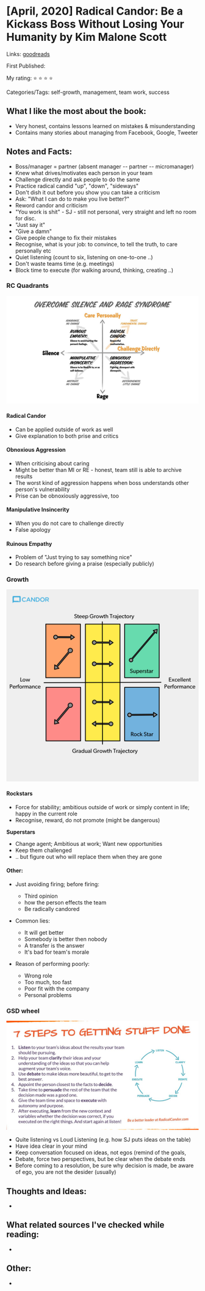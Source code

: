 # \[April, 2020\] Radical Candor: Be a Kickass Boss Without Losing Your Humanity by Kim Malone Scott

Links: [goodreads](https://www.goodreads.com/book/show/29939161-radical-candor?ac=1&from_search=true&qid=Ay9Ug2CHK0&rank=3)

First Published:

My rating: ⭐ ⭐ ⭐ ⭐ 

Categories/Tags: self-growth, management, team work, success 

## What I like the most about the book:

* Very honest, contains lessons learned on mistakes & misunderstanding
* Contains many stories about managing from Facebook, Google, Tweeter  

## Notes and Facts:

* Boss/manager = partner \(absent manager -- partner -- micromanager\)
* Knew what drives/motivates each person in your team 
* Challenge directly and ask people to do the same 
* Practice radical candid "up", "down", "sideways"
* Don't dish it out before you show you can take a criticism 
* Ask: "What I can do to make you live better?"
* Reword candor and criticism 
* "You work is shit" - SJ - still not personal, very straight and left no room for disc.
* "Just say it" 
* "Give a damn"
* Give people change to fix their mistakes 
* Recognise, what is your job: to convince, to tell the truth, to care personally etc 
* Quiet listening \(count to six, listening on one-to-one ..\) 
* Don't waste teams time \(e.g. meetings\)
* Block time to execute \(for walking around, thinking, creating ..\) 

### RC Quadrants

![RC Quadrants](../.gitbook/assets/0-1.jpeg)

#### Radical Candor

* Can be applied outside of work as well 
* Give explanation to both prise and critics

#### Obnoxious Aggression

* When criticising about caring
* Might be better than MI or RE - honest, team still is able to archive results 
* The worst kind of aggression happens when boss understands other person's vulnerability 
* Prise can be obnoxiously aggressive, too 

#### Manipulative Insincerity 

* When you do not care to challenge directly 
* False apology 

#### Ruinous Empathy 

* Problem of "Just trying to say something nice"
* Do research before giving a praise \(especially publicly\) 

### Growth  

![Growth Trajectory vs Performance](../.gitbook/assets/1_uccbfn4ywmfcrnmrgl_4wq.jpeg)

####  Rockstars

* Force for stability; ambitious outside of work or simply content in life; happy in the current role
* Recognise, reward, do not promote \(might be dangerous\) 

**Superstars** 

* Change agent; Ambitious at work; Want new opportunities
* Keep them challenged 
* .. but figure out who will replace them when they are gone 

#### Other:

* Just avoiding firing; before firing: 
  * Third opinion 
  * how the person effects the team
  * Be radically candored
* Common lies: 
  * It will get better
  * Somebody is better then nobody 
  * A transfer is the answer 
  * It's bad for team's morale 
* Reason of performing poorly: 

  * Wrong role
  * Too much, too fast 
  * Poor fit with the company 
  * Personal problems

### GSD wheel 

![](../.gitbook/assets/drzx4owwsaa6tum.jpg)

* Quite listening vs Loud Listening \(e.g. how SJ puts ideas on the table\) 
* Have idea clear in your mind 
* Keep conversation focused on ideas, not egos \(remind of the goals, 
* Debate, force two perspectives, but be clear when the debate ends
* Before coming to a resolution, be sure why decision is made, be aware of ego, you are not the desider \(usually\) 







## Thoughts and Ideas:

-

## What related sources I've checked while reading:

-

## Other:

-


